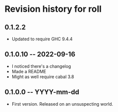 # Revision history for roll

## 0.1.2.2

* Updated to require GHC 9.4.4

## 0.1.0.10 -- 2022-09-16

* I noticed there's a changelog
* Made a README
* Might as well require cabal 3.8

## 0.1.0.0 -- YYYY-mm-dd

* First version. Released on an unsuspecting world.
